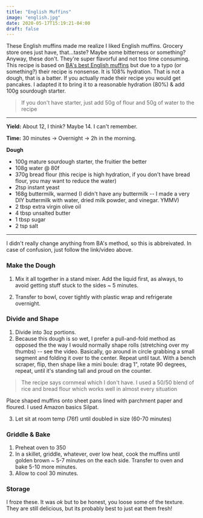 ```yaml
---
title: "English Muffins"
image: "english.jpg" 
date: 2020-05-17T15:19:21-04:00
draft: false
---
```

These English muffins made me realize I liked English muffins. Grocery store ones just have, that...taste? Maybe some bitterness or something? Anyway, these don't. They're super flavorful and not too time consuming. This recipe is based on [BA's best English muffins](https://www.bonappetit.com/recipe/bas-best-english-muffins) but due to a typo (or something?) their recipe is nonsense. It is 108% hydration. That is not a dough, that is a batter. If you actually made their recipe you would get pancakes. I adapted it to bring it to a reasonable hydration (80%) & add 100g sourdough starter.

> If you don't have starter, just add 50g of flour and 50g of water to the recipe

---

**Yield:** About 12, I think? Maybe 14. I can't remember.

**Time:** 30 minutes -> Overnight -> 2h in the morning.

**Dough**

- 100g mature sourdough starter, the fruitier the better
- 108g water @ 80f
- 370g bread flour (this recipe is high hydration, if you don't have bread flour, you may want to reduce the water)
- 2tsp instant yeast
- 168g buttermilk, warmed (I didn't have any buttermilk -- I made a very DIY buttermilk with water, dried milk powder, and vinegar. YMMV)
- 2 tbsp extra virgin olive oil
- 4 tbsp unsalted butter
- 1 tbsp sugar
- 2 tsp salt

---

I didn't really change anything from BA's method, so this is abbreivated. In case of confusion, just follow the link/video above.

### Make the Dough
1. Mix it all together in a stand mixer. Add the liquid first, as always, to avoid getting stuff stuck to the sides ~ 5 minutes.

2. Transfer to bowl, cover tightly with plastic wrap and refrigerate overnight.

### Divide and Shape
1. Divide into 3oz portions.
2. Because this dough is so wet, I prefer a pull-and-fold method as opposed the the way I would normally shape rolls (stretching over my thumbs) -- see the video. Basically, go around in circle grabbing a small segment and folding it over to the center. Repeat until taut. With a bench scraper, flip, then shape like a mini boule: drag 1", rotate 90 degrees, repeat, until it's standing tall and proud on the counter.
> The recipe says cornmeal which I don't have. I used a 50/50 blend of rice and bread flour which works well in almost every situation

Place shaped muffins onto sheet pans lined with parchment paper and floured. I used Amazon basics Silpat.

3. Let sit at room temp (76f) until doubled in size (60-70 minutes)

### Griddle & Bake

1. Preheat oven to 350
2. In a skillet, griddle, whatever, over low heat, cook the muffins until golden brown ~ 5-7 minutes on the each side. Transfer to oven and bake 5-10 more minutes.
3. Allow to cool 30 minutes.

### Storage
I froze these. It was _ok_ but to be honest, you loose some of the texture. They are still delicious, but its probably best to just eat them fresh!
